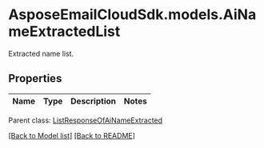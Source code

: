 # AsposeEmailCloudSdk.models.AiNameExtractedList

Extracted name list.             

## Properties
Name | Type | Description | Notes
------------ | ------------- | ------------- | -------------

Parent class: [ListResponseOfAiNameExtracted](ListResponseOfAiNameExtracted.md)



[[Back to Model list]](Models.md) [[Back to README]](README.md)

